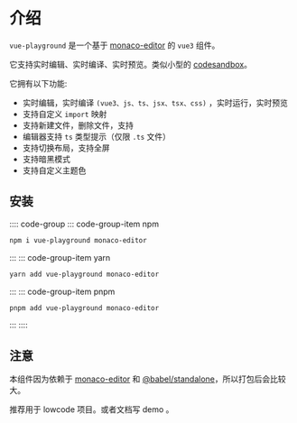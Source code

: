 # 介绍

`vue-playground` 是一个基于 [monaco-editor](https://github.com/microsoft/monaco-editor) 的 `vue3` 组件。

它支持实时编辑、实时编译、实时预览。类似小型的 [codesandbox](https://codesandbox.io/)。

它拥有以下功能:

- 实时编辑，实时编译 `(vue3、js、ts、jsx、tsx、css)` ，实时运行，实时预览
- 支持自定义 `import` 映射
- 支持新建文件，删除文件，支持
- 编辑器支持 `ts` 类型提示（仅限 `.ts` 文件）
- 支持切换布局，支持全屏
- 支持暗黑模式
- 支持自定义主题色

## 安装

:::: code-group
::: code-group-item npm

```bash
npm i vue-playground monaco-editor
```

:::
::: code-group-item yarn

```bash
yarn add vue-playground monaco-editor
```

:::
::: code-group-item pnpm

```bash
pnpm add vue-playground monaco-editor
```

:::
::::

## 注意

本组件因为依赖于 [monaco-editor](https://github.com/microsoft/monaco-editor) 和 [@babel/standalone](https://babeljs.io/docs/en/babel-standalone)，所以打包后会比较大。

推荐用于 lowcode 项目。或者文档写 demo 。
